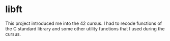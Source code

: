 # libft
This project introduced me into the 42 cursus. I had to recode functions of the C standard library and some other utility functions that I used during the cursus.
